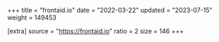 +++
title = "frontaid.io"
date = "2022-03-22"
updated = "2023-07-15"
weight = 149453

[extra]
source = "https://frontaid.io"
ratio = 2
size = 146
+++
